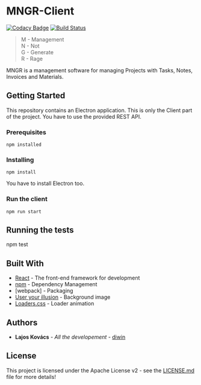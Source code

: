# MNGR-Client
[![Codacy Badge](https://api.codacy.com/project/badge/Grade/bbdeb921fc034808a3d21e15213d7f15)](https://www.codacy.com/app/realdiwin/mngr-client?utm_source=github.com&amp;utm_medium=referral&amp;utm_content=realdiwin/mngr-client&amp;utm_campaign=Badge_Grade) [![Build Status](https://travis-ci.org/realdiwin/mngr-client.svg?branch=master)](https://travis-ci.org/realdiwin/mngr-client)


> M - Management  
> N - Not  
> G - Generate  
> R - Rage    

MNGR is a management software for managing Projects with Tasks, Notes, Invoices and Materials.

## Getting Started

This repository contains an Electron application. This is only the Client part of the project. You have to use the provided REST API.

### Prerequisites

```
npm installed
```

### Installing

```
npm install
```

You have to install Electron too.

### Run the client

```
npm run start
```

## Running the tests

npm test


## Built With

* [React](https://facebook.github.io/react/) - The front-end framework for development
* [npm](https://nodejs.org/) - Dependency Management
* [webpack] - Packaging
* [User your illusion](http://www.subtlepatterns.com) - Background image
* [Loaders.css](https://connoratherton.com/loaders) - Loader animation


## Authors

* **Lajos Kovács** - *All the developement* - [diwin](https://github.com/realdiwin)

## License

This project is licensed under the Apache License v2 - see the [LICENSE.md](LICENSE.md) file for more details!